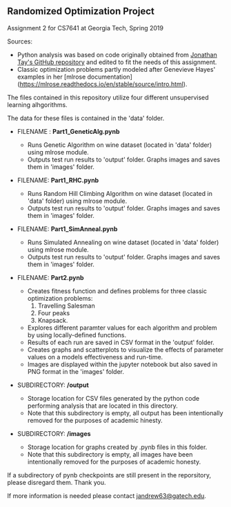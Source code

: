
## Randomized Optimization Project
Assignment 2 for CS7641 at Georgia Tech, Spring 2019

Sources:
 - Python analysis was based on code originally obtained from [Jonathan Tay's GitHub repository](https://github.com/JonathanTay/CS-7641-assignment-2) and edited to fit the needs of this assignment.
- Classic optimization problems partly modeled after Genevieve Hayes' examples in her [mlrose documentation]
(https://mlrose.readthedocs.io/en/stable/source/intro.html). 


The files contained in this repository utilize four different unsupervised learning alhgorithms.

The data for these files is contained in the 'data' folder.

- FILENAME : **Part1_GeneticAlg.pynb**
  * Runs Genetic Algorithm on wine dataset (located in 'data' folder) using mlrose module. 
  * Outputs test run results to 'output' folder. Graphs images and saves them in 'images' folder.

- FILENAME: **Part1_RHC.pynb**
  * Runs Random Hill Climbing Algorithm on wine dataset (located in 'data' folder) using mlrose module. 
  * Outputs test run results to 'output' folder. Graphs images and saves them in 'images' folder.

- FILENAME: **Part1_SimAnneal.pynb**
  * Runs Simulated Annealing on wine dataset (located in 'data' folder) using mlrose module. 
  * Outputs test run results to 'output' folder. Graphs images and saves them in 'images' folder.

- FILENAME: **Part2.pynb**
  * Creates fitness function and defines problems for three classic optimization problems: 
    1. Travelling Salesman
    2. Four peaks
    3. Knapsack. 
  * Explores different paramter values for each algorithm and problem by using locally-defined functions. 
  * Results of each run are saved in CSV format in the 'output' folder.
  * Creates graphs and scatterplots to visualize the effects of parameter values on a models effectiveness and run-time.    
  * Images are displayed within the jupyter notebook but also saved in PNG format in the 'images' folder. 

- SUBDIRECTORY: **/output** 
  * Storage location for CSV files generated by the python code performing analysis that are located in this directory. 
  * Note that this subdirectory is empty, all output has been intentionally removed for the purposes of academic hinesty.

- SUBDIRECTORY: **/images**
  * Storage location for graphs created by .pynb files in this folder. 
  * Note that this subdirectory is empty, all images have been intentionally removed for the purposes of academic honesty.

If a subdirectory of pynb checkpoints are still present in the reporsitory, please disregard them. Thank you.

If more information is needed please contact jandrew63@gatech.edu.


